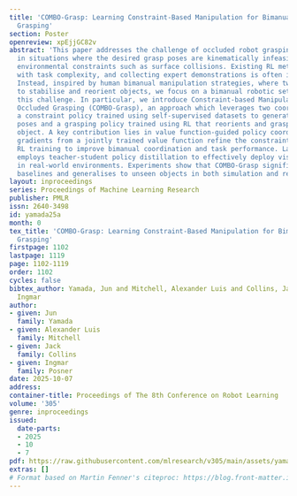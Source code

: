 ```yaml
---
title: 'COMBO-Grasp: Learning Constraint-Based Manipulation for Bimanual Occluded
  Grasping'
section: Poster
openreview: xpEjjGC82v
abstract: 'This paper addresses the challenge of occluded robot grasping, i.e. grasping
  in situations where the desired grasp poses are kinematically infeasible due to
  environmental constraints such as surface collisions. Existing RL methods struggle
  with task complexity, and collecting expert demonstrations is often impractical.
  Instead, inspired by human bimanual manipulation strategies, where two hands coordinate
  to stabilise and reorient objects, we focus on a bimanual robotic setup to tackle
  this challenge. In particular, we introduce Constraint-based Manipulation for Bimanual
  Occluded Grasping (COMBO-Grasp), an approach which leverages two coordinated policies:
  a constraint policy trained using self-supervised datasets to generate stabilising
  poses and a grasping policy trained using RL that reorients and grasps the target
  object. A key contribution lies in value function-guided policy coordination, where
  gradients from a jointly trained value function refine the constraint policy during
  RL training to improve bimanual coordination and task performance. Lastly, COMBO-Grasp
  employs teacher-student policy distillation to effectively deploy vision-based policies
  in real-world environments. Experiments show that COMBO-Grasp significantly outperforms
  baselines and generalises to unseen objects in both simulation and real environments.'
layout: inproceedings
series: Proceedings of Machine Learning Research
publisher: PMLR
issn: 2640-3498
id: yamada25a
month: 0
tex_title: 'COMBO-Grasp: Learning Constraint-Based Manipulation for Bimanual Occluded
  Grasping'
firstpage: 1102
lastpage: 1119
page: 1102-1119
order: 1102
cycles: false
bibtex_author: Yamada, Jun and Mitchell, Alexander Luis and Collins, Jack and Posner,
  Ingmar
author:
- given: Jun
  family: Yamada
- given: Alexander Luis
  family: Mitchell
- given: Jack
  family: Collins
- given: Ingmar
  family: Posner
date: 2025-10-07
address:
container-title: Proceedings of The 8th Conference on Robot Learning
volume: '305'
genre: inproceedings
issued:
  date-parts:
  - 2025
  - 10
  - 7
pdf: https://raw.githubusercontent.com/mlresearch/v305/main/assets/yamada25a/yamada25a.pdf
extras: []
# Format based on Martin Fenner's citeproc: https://blog.front-matter.io/posts/citeproc-yaml-for-bibliographies/
---
```

